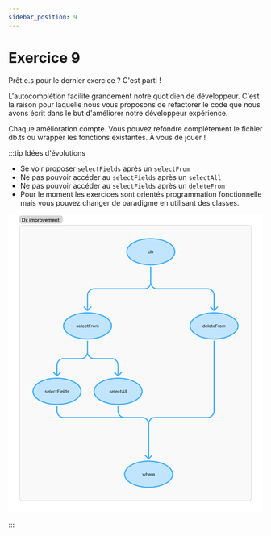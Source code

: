 ```yaml
---
sidebar_position: 9
---
```


# Exercice 9

Prêt.e.s pour le dernier exercice ? C'est parti !

L'autocomplétion facilite grandement notre quotidien de développeur. C'est la raison pour laquelle nous vous proposons de refactorer le code que nous avons écrit dans le but d'améliorer notre développeur expérience.

Chaque amélioration compte. Vous pouvez refondre complétement le fichier db.ts ou wrapper les fonctions existantes. À vous de jouer !

:::tip Idées d'évolutions

- Se voir proposer `selectFields` après un `selectFrom`
- Ne pas pouvoir accéder au `selectFields` après un `selectAll`
- Ne pas pouvoir accéder au `selectFields` après un `deleteFrom`
- Pour le moment les exercices sont orientés programmation fonctionnelle mais vous pouvez changer de paradigme en utilisant des classes.

![Dx flow](img/dx_flow.png)

:::
